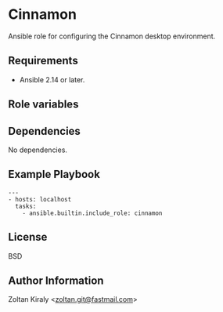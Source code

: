 Cinnamon
========

Ansible role for configuring the Cinnamon desktop environment.

Requirements
------------

- Ansible 2.14 or later.

Role variables
--------------

Dependencies
------------

No dependencies.

Example Playbook
----------------

```
---
- hosts: localhost
  tasks:
    - ansible.builtin.include_role: cinnamon
```

License
-------

BSD

Author Information
------------------

Zoltan Kiraly &lt;zoltan.git@fastmail.com&gt;